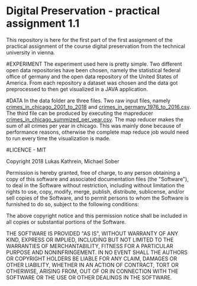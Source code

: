 # Digital Preservation - practical assignment 1.1

This repository is here for the first part of the first assignment of the practical assignment of the course digital preservation from the technical university in vienna.

#EXPERIMENT
The experiment used here is pretty simple. Two different open data repositories have been chosen, namely the statistical federal office of germany and the open data repository of the United States of America. From each repository a dataset was chosen and the data got preprocessed to then get visualized in a JAVA application. 


#DATA
In the data folder are three files. Two raw input files, namely [crimes_in_chicago_2001_to_2018](https://doi.org/10.5281/zenodo.1205219) and   [crimes_in_germany_1976_to_2016.csv](https://zenodo.org/record/1205342). The third file can be produced by executing the mapreducer [crimes_in_chicago_summized_per_year.csv](https://zenodo.org/record/1205333). The map reducer makes the sum of all crimes per year in chicago. This was mainly done because of performance reasons, otherwise the complete map reduce job would need to run every time the visualization is made.


#LICENCE - MIT

Copyright 2018 Lukas Kathrein, Michael Sober

Permission is hereby granted, free of charge, to any person obtaining a copy of this software and associated documentation files (the "Software"), to deal in the Software without restriction, including without limitation the rights to use, copy, modify, merge, publish, distribute, sublicense, and/or sell copies of the Software, and to permit persons to whom the Software is furnished to do so, subject to the following conditions:

The above copyright notice and this permission notice shall be included in all copies or substantial portions of the Software.

THE SOFTWARE IS PROVIDED "AS IS", WITHOUT WARRANTY OF ANY KIND, EXPRESS OR IMPLIED, INCLUDING BUT NOT LIMITED TO THE WARRANTIES OF MERCHANTABILITY, FITNESS FOR A PARTICULAR PURPOSE AND NONINFRINGEMENT. IN NO EVENT SHALL THE AUTHORS OR COPYRIGHT HOLDERS BE LIABLE FOR ANY CLAIM, DAMAGES OR OTHER LIABILITY, WHETHER IN AN ACTION OF CONTRACT, TORT OR OTHERWISE, ARISING FROM, OUT OF OR IN CONNECTION WITH THE SOFTWARE OR THE USE OR OTHER DEALINGS IN THE SOFTWARE.